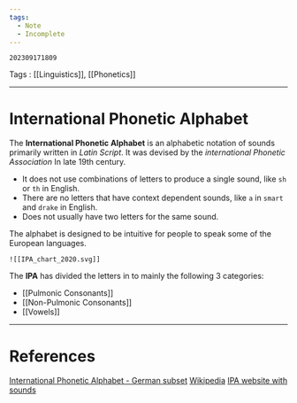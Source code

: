 ```yaml
---
tags:
  - Note
  - Incomplete
---
```

	202309171809

Tags : [[Linguistics]], [[Phonetics]]

---
# International Phonetic Alphabet
The **International Phonetic Alphabet** is an alphabetic notation of sounds primarily written in _Latin Script_. It was devised by the *international Phonetic Association* In late 19th century.
- It does not use combinations of letters to produce a single sound, like `sh` or `th` in English.
- There are no letters that have context dependent sounds, like `a` in `smart` and `drake` in English.
- Does not usually have two letters for the same sound.

The alphabet is designed to be intuitive for people to speak some of the European languages.

	![[IPA_chart_2020.svg]]

The **IPA** has divided the letters in to mainly the following 3 categories:
- [[Pulmonic Consonants]]
- [[Non-Pulmonic Consonants]]
- [[Vowels]]

---
# References
[International Phonetic Alphabet - German subset](https://en.wikipedia.org/wiki/Help:IPA/Standard_German?useskin=vector)
[Wikipedia](https://en.wikipedia.org/wiki/International_Phonetic_Alphabet?useskin=vector)
[IPA website with sounds](https://www.internationalphoneticalphabet.org/ipa-sounds/ipa-chart-with-sounds/)